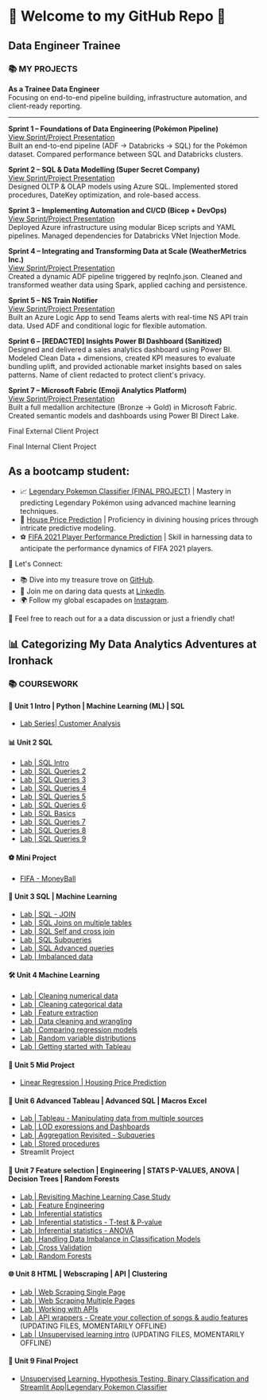 # 🌟 Welcome to my GitHub Repo 🚀  

## Data Engineer Trainee  

### 📚 **MY PROJECTS**  
**As a Trainee Data Engineer**  
Focusing on end-to-end pipeline building, infrastructure automation, and client-ready reporting.  

---

**Sprint 1 – Foundations of Data Engineering (Pokémon Pipeline)**  
[View Sprint/Project Presentation](https://www.canva.com/design/DAGfBGpM1Yg/lv4gQWLe1yjOzJUG4SZRrQ/edit?utm_content=DAGfBGpM1Yg&utm_campaign=designshare&utm_medium=link2&utm_source=sharebutton)  
Built an end-to-end pipeline (ADF → Databricks → SQL) for the Pokémon dataset. Compared performance between SQL and Databricks clusters.  

**Sprint 2 – SQL & Data Modelling (Super Secret Company)**  
[View Sprint/Project Presentation](https://www.canva.com/design/DAGgBij_Oi8/yBXW0LtJAR2gq0eduWzn-Q/edit?utm_content=DAGgBij_Oi8&utm_campaign=designshare&utm_medium=link2&utm_source=sharebutton)  
Designed OLTP & OLAP models using Azure SQL. Implemented stored procedures, DateKey optimization, and role-based access.  

**Sprint 3 – Implementing Automation and CI/CD (Bicep + DevOps)**  
[View Sprint/Project Presentation](https://www.canva.com/design/DAGho0PZU6c/Acr-JTIBzqVH7L2CPEG8-Q/edit?utm_content=DAGho0PZU6c&utm_campaign=designshare&utm_medium=link2&utm_source=sharebutton)  
Deployed Azure infrastructure using modular Bicep scripts and YAML pipelines. Managed dependencies for Databricks VNet Injection Mode.  

**Sprint 4 – Integrating and Transforming Data at Scale (WeatherMetrics Inc.)**  
[View Sprint/Project Presentation](https://www.canva.com/design/DAGi5N-cfjY/-oLayufg1ZfHgdO8jmEBeA/edit?utm_content=DAGi5N-cfjY&utm_campaign=designshare&utm_medium=link2&utm_source=sharebutton)  
Created a dynamic ADF pipeline triggered by reqInfo.json. Cleaned and transformed weather data using Spark, applied caching and persistence.  

**Sprint 5 – NS Train Notifier**  
[View Sprint/Project Presentation](https://www.canva.com/design/DAGvoH0UCcs/r8bAMzUt55JjTyOT2Y5Gng/edit?utm_content=DAGvoH0UCcs&utm_campaign=designshare&utm_medium=link2&utm_source=sharebutton)  
Built an Azure Logic App to send Teams alerts with real-time NS API train data. Used ADF and conditional logic for flexible automation.  

**Sprint 6 – [REDACTED] Insights Power BI Dashboard (Sanitized)**  
Designed and delivered a sales analytics dashboard using Power BI. Modeled Clean Data + dimensions, created KPI measures to evaluate bundling uplift, and provided actionable market insights based on sales patterns. Name of client redacted to protect client's privacy.

**Sprint 7 – Microsoft Fabric (Emoji Analytics Platform)**  
[View Sprint/Project Presentation](https://www.canva.com/design/DAGm4UK0U5w/zQF_ymeWYJ7xnj6bfoHXrw/edit?utm_content=DAGm4UK0U5w&utm_campaign=designshare&utm_medium=link2&utm_source=sharebutton)  
Built a full medallion architecture (Bronze → Gold) in Microsoft Fabric. Created semantic models and dashboards using Power BI Direct Lake.  




Final External Client Project


Final Internal Client Project




## As a bootcamp student:
- 📈 [Legendary Pokemon Classifier (FINAL PROJECT)](https://github.com/tzeyeenliew/Ironhack-Final-Project-Legendary-Pokemon-Classifier) | Mastery in predicting Legendary Pokémon using advanced machine learning techniques.
- 🏡 [House Price Prediction](https://github.com/tzeyeenliew/data_mid_bootcamp_project_regression) | Proficiency in divining housing prices through intricate predictive modeling.
- ⚽ [FIFA 2021 Player Performance Prediction](https://github.com/tzeyeenliew/data_mid_bootcamp_project_FIFA_MoneyBall) | Skill in harnessing data to anticipate the performance dynamics of FIFA 2021 players.
  
🔮 Let's Connect:
- 📚 Dive into my treasure trove on [GitHub](https://github.com/tzeyeenliew).
- 🌌 Join me on daring data quests at [LinkedIn](https://www.linkedin.com/in/tzeyeenliew/).
- 🌍 Follow my global escapades on [Instagram](https://www.instagram.com/nicoleliewjagtman/).

💌 Feel free to reach out for a a data discussion or just a friendly chat!

## 📊 Categorizing My Data Analytics Adventures at Ironhack

### 📚 COURSEWORK

#### 🚀 Unit 1 Intro | Python | Machine Learning (ML) | SQL

- [Lab Series| Customer Analysis](https://github.com/tzeyeenliew/lab-customer-analysis-final-round)

#### 📊 Unit 2 SQL

- [Lab | SQL Intro](https://github.com/tzeyeenliew/lab-intro-sql)
- [Lab | SQL Queries 2](https://github.com/tzeyeenliew/lab-sql-2)
- [Lab | SQL Queries 3](https://github.com/tzeyeenliew/lab-sql-3)
- [Lab | SQL Queries 4](https://github.com/tzeyeenliew/lab-sql-4)
- [Lab | SQL Queries 5](https://github.com/tzeyeenliew/lab-sql-5)
- [Lab | SQL Queries 6](https://github.com/tzeyeenliew/lab-sql-6)
- [Lab | SQL Basics](https://github.com/tzeyeenliew/lab-sql-basics)
- [Lab | SQL Queries 7](https://github.com/tzeyeenliew/lab-sql-7)
- [Lab | SQL Queries 8](https://github.com/tzeyeenliew/lab-sql-8)
- [Lab | SQL Queries 9](https://github.com/tzeyeenliew/lab-sql-9)

#### ⚽ Mini Project 
- [FIFA - MoneyBall](https://github.com/tzeyeenliew/data_mid_bootcamp_project_FIFA_MoneyBall)

#### 🤖 Unit 3 SQL | Machine Learning

- [Lab | SQL - JOIN](https://github.com/tzeyeenliew/lab-sql-join)
- [Lab | SQL Joins on multiple tables](https://github.com/tzeyeenliew/lab-sql-join-multiple-tables)
- [Lab | SQL Self and cross join](https://github.com/tzeyeenliew/lab-sql-self-cross-join)
- [Lab | SQL Subqueries](https://github.com/tzeyeenliew/lab-sql-subqueries)
- [Lab | SQL Advanced queries](https://github.com/tzeyeenliew/lab-sql-advanced-queries)
- [Lab | Imbalanced data](https://github.com/tzeyeenliew/lab-imbalanced-data)

#### 🛠️ Unit 4 Machine Learning

- [Lab | Cleaning numerical data](https://github.com/tzeyeenliew/lab-cleaning-numerical-data)
- [Lab | Cleaning categorical data](https://github.com/tzeyeenliew/lab-cleaning-categorical-data)
- [Lab | Feature extraction](https://github.com/tzeyeenliew/lab-feature-extraction)
- [Lab | Data cleaning and wrangling](https://github.com/tzeyeenliew/lab-data-cleaning-and-wrangling)
- [Lab | Comparing regression models](https://github.com/tzeyeenliew/lab-comparing-regression-models)
- [Lab | Random variable distributions](https://github.com/tzeyeenliew/lab-random-variable-distributions)
- [Lab | Getting started with Tableau](https://github.com/tzeyeenliew/lab-getting-started-with-tableau)

#### 🚧 Unit 5 Mid Project

- [Linear Regression | Housing Price Prediction](https://github.com/tzeyeenliew/data_mid_bootcamp_project_regression)

#### 🎨 Unit 6 Advanced Tableau | Advanced SQL | Macros Excel

- [Lab | Tableau - Manipulating data from multiple sources](https://github.com/tzeyeenliew/lab-tableau-manipulating-data-from-multiple-sources)
- [Lab | LOD expressions and Dashboards](https://github.com/tzeyeenliew/lab-lod-expressions-dashboards)
- [Lab | Aggregation Revisited - Subqueries](https://github.com/tzeyeenliew/lab-aggregation-revisited-subqueries)
- [Lab | Stored procedures](https://github.com/tzeyeenliew/lab-stored-procedures)
- Streamlit Project

#### 🌟 Unit 7 Feature selection | Engineering | STATS P-VALUES, ANOVA | Decision Trees | Random Forests

- [Lab | Revisiting Machine Learning Case Study](https://github.com/tzeyeenliew/lab-revisiting-machine-learning)
- [Lab | Feature Engineering](https://github.com/tzeyeenliew/lab-feature-engineering)
- [Lab | Inferential statistics](https://github.com/tzeyeenliew/lab-inferential-statistics)
- [Lab | Inferential statistics - T-test & P-value](https://github.com/tzeyeenliew/lab-t-tests-p-values)
- [Lab | Inferential statistics - ANOVA](https://github.com/tzeyeenliew/lab-inferential-statistics-anova)
- [Lab | Handling Data Imbalance in Classification Models](https://github.com/tzeyeenliew/lab-handling-data-imbalance-classification)
- [Lab | Cross Validation](https://github.com/tzeyeenliew/lab-cross-validation)
- [Lab | Random Forests](https://github.com/tzeyeenliew/lab-random-forests)

#### 🌐 Unit 8 HTML | Webscraping | API | Clustering

- [Lab | Web Scraping Single Page](https://github.com/tzeyeenliew/lab-web-scraping-single-page)
- [Lab | Web Scraping Multiple Pages](https://github.com/tzeyeenliew/lab-web-scraping-multiple-pages)
- [Lab | Working with APIs](https://github.com/tzeyeenliew/lab-working-with-api)
- [Lab | API wrappers - Create your collection of songs & audio features](https://github.com/tzeyeenliew/lab-api-wrappers) (UPDATING FILES, MOMENTARILY OFFLINE)
- [Lab | Unsupervised learning intro](https://github.com/tzeyeenliew/lab-unsupervised-learning-intro) (UPDATING FILES, MOMENTARILY OFFLINE)

#### 🚀 Unit 9 Final Project
- [Unsupervised Learning, Hypothesis Testing, Binary Classification and Streamlit App|Legendary Pokemon Classifier](https://github.com/tzeyeenliew/Ironhack-Final-Project-Legendary-Pokemon-Classifier) 


